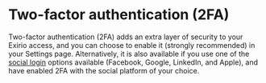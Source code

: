# Two-factor authentication (2FA)

Two-factor authentication (2FA) adds an extra layer of security to your Exirio access, and you can choose to enable it (strongly recommended) in your Settings page. Alternatively, it is also available if you use one of the [social login](https://support.exirio.com/en/support/solutions/articles/80000529183) options available (Facebook, Google, LinkedIn, and Apple), and have enabled 2FA with the social platform of your choice.